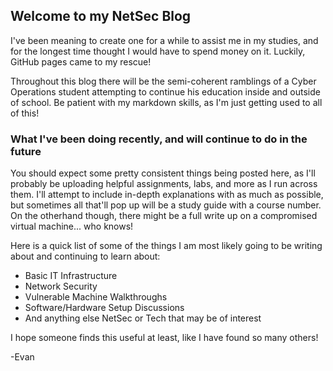 ## Welcome to my NetSec Blog

I've been meaning to create one for a while to assist me in my studies, and for the longest time thought I would have to spend money on it. Luckily, GitHub pages came to my rescue!

Throughout this blog there will be the semi-coherent ramblings of a Cyber Operations student attempting to continue his education inside and outside of school. Be patient with my markdown skills, as I'm just getting used to all of this!

### What I've been doing recently, and will continue to do in the future

You should expect some pretty consistent things being posted here, as I'll probably be uploading helpful assignments, labs, and more as I run across them. I'll attempt to include in-depth explanations with as much as possible, but sometimes all that'll pop up will be a study guide with a course number. On the otherhand though, there might be a full write up on a compromised virtual machine... who knows!

Here is a quick list of some of the things I am most likely going to be writing about and continuing to learn about:
- Basic IT Infrastructure
- Network Security
- Vulnerable Machine Walkthroughs
- Software/Hardware Setup Discussions
- And anything else NetSec or Tech that may be of interest

I hope someone finds this useful at least, like I have found so many others!

-Evan
